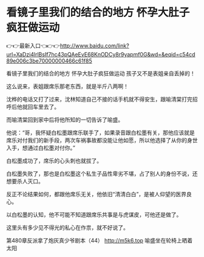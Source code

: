 # 看镜子里我们的结合的地方 怀孕大肚子疯狂做运动

👉👉最新入口👈👉👉http://www.baidu.com/link?url=XaDzi4lrlBsIf7hc43pQAeEvE68KnODCy8r9yapmf0G&wd=&eqid=c54cd89e006c3be70000000466c61f85

看镜子里我们的结合的地方 怀孕大肚子疯狂做运动
孩子又不是表姐亲自丢掉的！

这么说来，表姐跟席乐那老东西，就是半斤八两啊！

沈桦的电话又打了过来，沈林知道自己不接的话手机就不得安生，跟喻清棠打完招呼后他就回车里去了。

而喻清棠回到家中后将他所知的一切告诉了喻盛。

他说：“哥，我怀疑白松墨跟席乐联手了，如果录音跟白松墨有关，那他应该就是席乐对付我们的新手段，两次车祸事故都没能让他如愿，所以他选择了从你的身世入手，想通过白松墨对付你。”

白松墨成功了，席乐的心头刺也就拔了。

白松墨失败了，那也是白松墨这个私生子品性卑劣不堪，占了别人的身份不说，还想要杀人灭口。

反正不论结果如何，都跟他席乐无关，他依旧“清清白白”，是被人仰望的医界良心。

以白松墨的认知，他不可能不知道跟席乐共事是与虎谋皮，可他还是做了。

这里头有多少见不得光的私心在作祟，就不好说了。

第480章反派拿了炮灰真少爷剧本（44）
http://m5k6.top
喻盛坐在轮椅上晒着太阳
